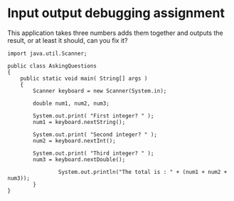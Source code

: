 # Input output debugging assignment

This application takes three numbers adds them together and outputs the result, or at least it should, can you fix it?
```
import java.util.Scanner;

public class AskingQuestions
{
	public static void main( String[] args )
	{
		Scanner keyboard = new Scanner(System.in);

		double num1, num2, num3;

		System.out.print( "First integer? " );
		num1 = keyboard.nextString();

		System.out.print( "Second integer? " );
		num2 = keyboard.nextInt();

		System.out.print( "Third integer? " );
		num3 = keyboard.nextDouble();

                System.out.println("The total is : " + (num1 + num2 + num3));
        }
}
```